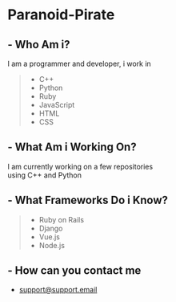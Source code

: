 # Paranoid-Pirate

## - Who Am i?

I am a programmer and developer, i work in

> - C++
> - Python
> - Ruby
> - JavaScript
> - HTML
> - CSS

## - What Am i Working On?

I am currently working on a few repositories  
using C++ and Python

## - What Frameworks Do i Know?

> - Ruby on Rails
> - Django
> - Vue.js
> - Node.js

## - How can you contact me

- support@support.email
